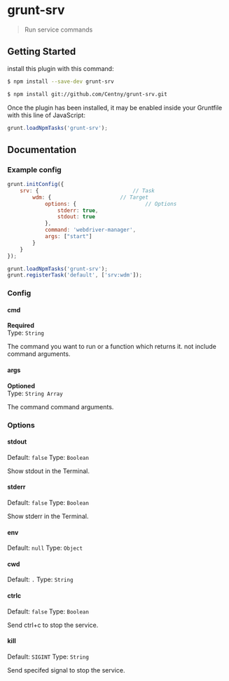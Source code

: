 # grunt-srv

> Run service commands



## Getting Started

install this plugin with this command:

```bash
$ npm install --save-dev grunt-srv
```

```bash
$ npm install git://github.com/Centny/grunt-srv.git
```

Once the plugin has been installed, it may be enabled inside your Gruntfile with this line of JavaScript:

```js
grunt.loadNpmTasks('grunt-srv');
```


## Documentation


### Example config

```js
grunt.initConfig({
	srv: {								// Task
		wdm: {						// Target
			options: {						// Options
				stderr: true,
				stdout: true
			},
			command: 'webdriver-manager',
			args: ["start"]
		}
	}
});

grunt.loadNpmTasks('grunt-srv');
grunt.registerTask('default', ['srv:wdm']);
```

### Config


#### cmd

**Required**  
Type: `String`

The command you want to run or a function which returns it. not include command arguments.
#### args
**Optioned**  
Type: `String Array`

The command command arguments.

### Options


#### stdout

Default: `false`
Type: `Boolean`

Show stdout in the Terminal.


#### stderr

Default: `false`
Type: `Boolean`

Show stderr in the Terminal.

#### env
Default: `null`
Type: `Object`

#### cwd
Default: `.`
Type: `String`

#### ctrlc
Default: `false`
Type: `Boolean`

Send ctrl+c to stop the service.

#### kill
Default: `SIGINT`
Type: `String`

Send specifed signal to stop the service.

